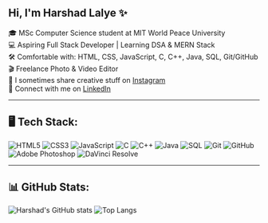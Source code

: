 ## Hi, I'm Harshad Lalye ✨

🎓 MSc Computer Science student at MIT World Peace University   
💻 Aspiring Full Stack Developer | Learning DSA & MERN Stack  
🛠️ Comfortable with: HTML, CSS, JavaScript, C, C++, Java, SQL, Git/GitHub  
🎬 Freelance Photo & Video Editor   
📸 I sometimes share creative stuff on [Instagram](https://www.instagram.com/harshad_2702/)  
🔗 Connect with me on [LinkedIn](https://www.linkedin.com/in/harshad-lalye/)

---

## 🖥️ Tech Stack:

![HTML5](https://img.shields.io/badge/HTML5-E34F26?style=for-the-badge&logo=html5&logoColor=white)
![CSS3](https://img.shields.io/badge/CSS3-1572B6?style=for-the-badge&logo=css3&logoColor=white)
![JavaScript](https://img.shields.io/badge/JavaScript-F7DF1E?style=for-the-badge&logo=javascript&logoColor=black)
![C](https://img.shields.io/badge/C-00599C?style=for-the-badge&logo=c&logoColor=white)
![C++](https://img.shields.io/badge/C++-00599C?style=for-the-badge&logo=cplusplus&logoColor=white)
![Java](https://img.shields.io/badge/Java-ED8B00?style=for-the-badge&logo=java&logoColor=white)
![SQL](https://img.shields.io/badge/SQL-336791?style=for-the-badge&logo=postgresql&logoColor=white)
![Git](https://img.shields.io/badge/Git-F05032?style=for-the-badge&logo=git&logoColor=white)
![GitHub](https://img.shields.io/badge/GitHub-100000?style=for-the-badge&logo=github&logoColor=white)
![Adobe Photoshop](https://img.shields.io/badge/Photoshop-31A8FF?style=for-the-badge&logo=Adobe-Photoshop&logoColor=white)
![DaVinci Resolve](https://img.shields.io/badge/DaVinci_Resolve-000000?style=for-the-badge&logo=daVinciResolve&logoColor=white)

---

## 📊 GitHub Stats:

![Harshad's GitHub stats](https://github-readme-stats.vercel.app/api?username=harshadlalye&show_icons=true&theme=tokyonight)
![Top Langs](https://github-readme-stats.vercel.app/api/top-langs/?username=harshadlalye&layout=compact&theme=tokyonight)
